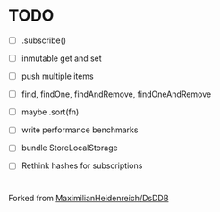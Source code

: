 

# TODO

- [ ] .subscribe()
- [ ] inmutable get and set
- [ ] push multiple items
- [ ] find, findOne, findAndRemove, findOneAndRemove
- [ ] maybe .sort(fn)
- [ ] write performance benchmarks
- [ ] bundle StoreLocalStorage
- [ ] Rethink hashes for subscriptions


#
Forked from [MaximilianHeidenreich/DsDDB](https://github.com/MaximilianHeidenreich/DsDDB)
